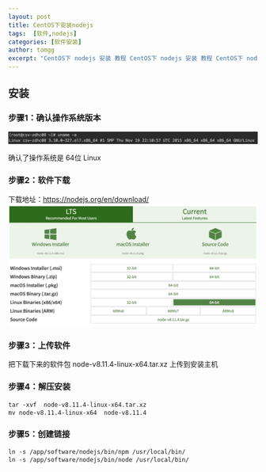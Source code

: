 ```yaml
---
layout: post
title: CentOS下安装nodejs
tags:  [软件,nodejs]
categories: [软件安装]
author: tomgg
excerpt: "CentOS下 nodejs 安装 教程 CentOS下 nodejs 安装 教程 CentOS下 nodejs 安装 教程 CentOS下 nodejs 安装 教程"
---
```



## 安装

### 步骤1：确认操作系统版本

![os-version][2]

确认了操作系统是 64位 Linux

### 步骤2：软件下载

下载地址：https://nodejs.org/en/download/
![nodejs-web][1]

### 步骤3：上传软件

把下载下来的软件包 node-v8.11.4-linux-x64.tar.xz 上传到安装主机

### 步骤4：解压安装

``` shell
tar -xvf  node-v8.11.4-linux-x64.tar.xz
mv node-v8.11.4-linux-x64  node-v8.11.4
```

### 步骤5：创建链接

```shell
ln -s /app/software/nodejs/bin/npm /usr/local/bin/
ln -s /app/software/nodejs/bin/node /usr/local/bin/
```


[1]: /assets/images/posts/2018-08-21-software-nodejs/01-nodejs-web.jpg "nodejs-web"
[2]: /assets/images/posts/2018-08-21-software-nodejs/02-os-version.jpg "os-version"
